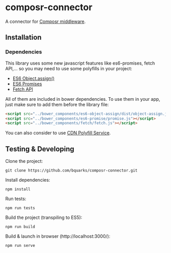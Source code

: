# composr-connector
A connector for [Composr middleware](https://github.com/corbel-platform/corbel-composr).

## Installation

### Dependencies

This library uses some new javascript features like es6-promises, fetch API,... so you may need to use some polyfills in your project:

* [ES6 Object.assign()](https://github.com/rubennorte/es6-object-assign)
* [ES6 Promises](https://github.com/stefanpenner/es6-promise)
* [Fetch API](https://github.com/github/fetch)

All of them are included in bower dependencies. To use them in your app, just make sure to add them before the library file:
```html
<script src="../bower_components/es6-object-assign/dist/object-assign.js"></script>
<script src="../bower_components/es6-promise/promise.js"></script>
<script src="../bower_components/fetch/fetch.js"></script>
```
 You can also consider to use [CDN Polyfill Service]( https://cdn.polyfill.io/v2/docs/).

 ## Testing & Developing

 Clone the project:

 ```git clone https://github.com/bquarks/composr-connector.git```

 Install dependencies:

```npm install```

Run tests:

```npm run tests```

 Build the project (transpiling to ES5):

 ```npm run build```

 Build & launch in browser (http://localhost:3000/):

```npm run serve```
